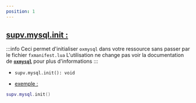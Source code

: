 ```yaml
---
position: 1
---
```


<h2><u>supv.mysql.init :</u></h2>

:::info
Ceci permet d'initialiser `oxmysql` dans votre ressource sans passer par le fichier `fxmanifest.lua`
L'utilisation ne change pas voir la documentation de **[`oxmysql`](https://overextended.github.io/docs/category/oxmysql)** pour plus d'informations
:::

* `supv.mysql.init(): void`

- <p><u>exemple :</u></p>

```lua
supv.mysql.init()
```